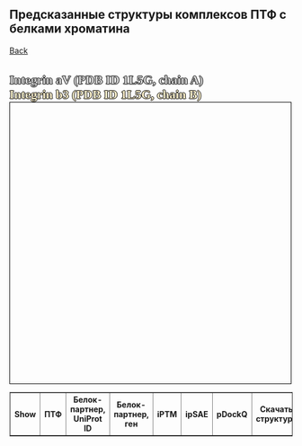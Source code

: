 ## Предсказанные структуры комплексов ПТФ с белками хроматина
[Back](https://intbio.org/PTF_PPI/)

<html lang="en">
<head>
  <meta charset="utf-8">
</head>
<body>
<br>
  <p style="color:#d6d6d6;font-size:22px;font-family:verdana;font-weight: bold;text-shadow: -1px 0 black, 0 1px black, 1px 0 black, 0 -1px black;display: inline">Integrin aV (PDB ID 1L5G, chain A)</p>
  <br />
  <p style="color:#FFF2CC;font-size:22px;font-family:verdana;font-weight: bold;text-shadow: -1px 0 black, 0 1px black, 1px 0 black, 0 -1px black;display: inline">Integrin b3 (PDB ID 1L5G, chain B)</p>

<table border="solid 1px;" style="font-size:14px;">
<tr>
<th> Show </th> <th> ПТФ </th> <th> Белок-партнер, UniProt ID </th><th> Белок-партнер, ген </th><th> iPTM </th><th>ipSAE </th><th> pDockQ </th><th> Скачать структуру </th>
</tr>

<tbody>
  
  <script src="https://unpkg.com/ngl@2.0.0-dev.35/dist/ngl.js"></script>
  <script src="https://code.jquery.com/jquery-3.5.1.min.js" integrity="sha256-9/aliU8dGd2tb6OSsuzixeV4y/faTqgFtohetphbbj0=" crossorigin="anonymous"></script>
  <script>
  

   var names = ['structures/Q01860_Q9H867_aligned1.pdb',
 'structures/Q01860_P60510_aligned1.pdb',
 'structures/Q01860_Q96G04_aligned1.pdb',
 'structures/Q01860_P62249_aligned1.pdb']
   var models = [1, 2, 3, 4, 5, 6, 7, 8, 9, 10]
   var genes = [0.676,0.676,0.676,0.636,]
   var proteins = [0.505,-7.235,-1.036,-4.986,]
   var iptm = ['NA','-12.3 ± 0.98','-10.1 ± 1.41','-12.78 ± 1.86','-5.5 ± 1.32',]
   var ipsae = ['NA','-12.3 ± 0.98','-10.1 ± 1.41','-12.78 ± 1.86','-5.5 ± 1.32',]
   var pdockq = ['NA','-12.3 ± 0.98','-10.1 ± 1.41','-12.78 ± 1.86','-5.5 ± 1.32',]
   peptide_reps = [];
    $(document).ready(function() {
      window.stage = new NGL.Stage("viewport",{ backgroundColor:"#FFFFFF" });
      window.stage.loadFile("structures/Q01860_P62249_aligned1.pdb").then(function (ref_pdb) {
        var aspectRatio = 2;
        var radius = 1.5;

        ref_pdb.addRepresentation('cartoon', {
           "sele": ":A", "color": 0xd6d6d6,"aspectRatio":aspectRatio, "radius":radius,"radiusSegments":1,"capped":0 });;
	ref_pdb.addRepresentation('cartoon', {
           "sele": ":B", "color": '#FFF2CC',"aspectRatio":aspectRatio, "radius":radius,"radiusSegments":1,"capped":0 });;
        ref_pdb.autoView();
      });

      var arrayLength = names.length;
      var k;

  //   var hyper_scheme = NGL.ColormakerRegistry.addSelectionScheme([
  //       ["orange", ".CA"],
  //       ['0xecf0f1', '_H'],
  //       ["blue", "_N"],
  //       ["red", "_O"],
  //       ["cyan", "*"]
  //     ], "DA");
		// for (k = 0; k < arrayLength; k++) {
  //           window.stage.loadFile(`${names[k]}`).then(function (ref_pdb) {
  //               var repr = ref_pdb.addRepresentation('hyperball', {
  //                  "sele": ":C", "color": hyper_scheme});
  //               repr.setVisibility(false);
  //               peptide_reps.push(repr);
               
  //         	});
		// }

    window.stage.viewerControls.spin( [ 0, 1, 0 ],110 )
    });
    var arrayLength = names.length;
			for (var i = 0; i < arrayLength; i++) {
        
        document.write(`<tr><td> <input type="checkbox" id="${i}" name="${genes[i]}"></td> <td>  ${proteins[i]}  </td> <td> ${iptm[i]} </td><td> ${ipsae[i]} </td></td><td> ${pdockq[i]} </td><td> <a href="https://intbio.org/PTF_PPI/${names[i]}" download>PDB</a> </td></tr>`); 
			}
		  
      
$('input[type=checkbox]').on('change', toggle_reference_structure);

function toggle_reference_structure() {
               var state = $(this).is(":checked");
               var nameid = $(this).attr('id');
               peptide_reps[nameid].setVisibility(state)
          }

  </script>
  <div id="viewport" style="width:500px; height:500px; border: thin solid black"></div>
  </tbody>	
</table>
</body>
</html>
